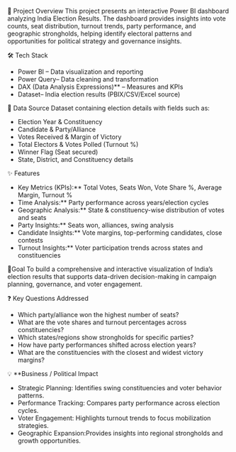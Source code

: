 🔹 Project Overview
This project presents an interactive Power BI dashboard analyzing India Election Results. The dashboard provides insights into vote counts, seat distribution, turnout trends, party performance, and geographic strongholds, helping identify electoral patterns and opportunities for political strategy and governance insights.

🛠 Tech Stack

* Power BI – Data visualization and reporting
* Power Query– Data cleaning and transformation
* DAX (Data Analysis Expressions)** – Measures and KPIs
* Dataset– India election results (PBIX/CSV/Excel source)

📂 Data Source
Dataset containing election details with fields such as:

* Election Year & Constituency
* Candidate & Party/Alliance
* Votes Received & Margin of Victory
* Total Electors & Votes Polled (Turnout %)
* Winner Flag (Seat secured)
* State, District, and Constituency details

✨ Features

* Key Metrics (KPIs):** Total Votes, Seats Won, Vote Share %, Average Margin, Turnout %
* Time Analysis:** Party performance across years/election cycles
* Geographic Analysis:** State & constituency-wise distribution of votes and seats
* Party Insights:** Seats won, alliances, swing analysis
* Candidate Insights:** Vote margins, top-performing candidates, close contests
* Turnout Insights:** Voter participation trends across states and constituencies

🎯Goal
To build a comprehensive and interactive visualization of India’s election results that supports data-driven decision-making in campaign planning, governance, and voter engagement.

❓ Key Questions Addressed

* Which party/alliance won the highest number of seats?
* What are the vote shares and turnout percentages across constituencies?
* Which states/regions show strongholds for specific parties?
* How have party performances shifted across election years?
* What are the constituencies with the closest and widest victory margins?

💡 **Business / Political Impact

* Strategic Planning: Identifies swing constituencies and voter behavior patterns.
* Performance Tracking: Compares party performance across election cycles.
* Voter Engagement: Highlights turnout trends to focus mobilization strategies.
* Geographic Expansion:Provides insights into regional strongholds and growth opportunities.
